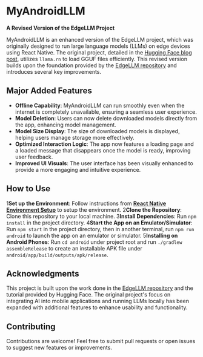 # MyAndroidLLM

**A Revised Version of the EdgeLLM Project**

MyAndroidLLM is an enhanced version of the EdgeLLM project, which was originally designed to run large language models (LLMs) on edge devices using React Native. The original project, detailed in the [Hugging Face blog post](https://huggingface.co/blog/llm-inference-on-edge), utilizes `llama.rn` to load GGUF files efficiently. This revised version builds upon the foundation provided by the [EdgeLLM repository](https://github.com/MekkCyber/EdgeLLM) and introduces several key improvements.

## Major Added Features

- **Offline Capability**: MyAndroidLLM can run smoothly even when the internet is completely unavailable, ensuring a seamless user experience.
- **Model Deletion**: Users can now delete downloaded models directly from the app, enhancing model management.
- **Model Size Display**: The size of downloaded models is displayed, helping users manage storage more effectively.
- **Optimized Interaction Logic**: The app now features a loading page and a loaded message that disappears once the model is ready, improving user feedback.
- **Improved UI Visuals**: The user interface has been visually enhanced to provide a more engaging and intuitive experience.

## How to Use

1**Set up the Environment**: Follow instructions from [**React Native Environment Setup**](https://reactnative.dev/docs/set-up-your-environment) to setup the environment.
2**Clone the Repository**: Clone this repository to your local machine.
3**Install Dependencies**: Run `npm install` in the project directory.
4**Start the App on an Emulator/Simulator**: Run `npm start` in the project directory, then in another terminal, run `npm run android` to launch the app on an emulator or simulator.
5**Installing on Android Phones**: Run ```cd android``` under project root and run ```./gradlew assembleRelease``` to create an installable APK file under ```android/app/build/outputs/apk/release```.

## Acknowledgments

This project is built upon the work done in the [EdgeLLM repository](https://github.com/MekkCyber/EdgeLLM) and the tutorial provided by Hugging Face. The original project's focus on integrating AI into mobile applications and running LLMs locally has been expanded with additional features to enhance usability and functionality.

## Contributing

Contributions are welcome! Feel free to submit pull requests or open issues to suggest new features or improvements.